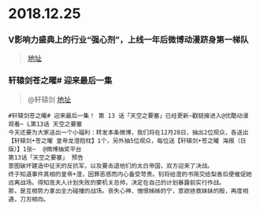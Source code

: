 # 2018.12.25


### V影响力盛典上的行业“强心剂”，上线一年后微博动漫跻身第一梯队
>[地址](https://weibo.com/ttarticle/p/show?id=2309404320923602800551)



### 轩辕剑苍之曜# 迎来最后一集
> @轩辕剑  [地址](https://weibo.com/2591414652/H8QpvihCi)  
```
#轩辕剑苍之曜# 迎来最后一集！ 第 13 话「天空之要塞」已经更新~戳链接进入@优酷动漫 观看~ L第13话 天空之要塞
今天还要为大家送出一个小福利：转发本条微博，我们将在12月28日，抽出2位观众，各送出【轩辕剑•苍之曜 皇帝龙澄抱枕】1个，另外抽5位观众，每位送【轩辕剑•苍之曜 海报（日版）】1张~  @微博抽奖平台  
第13话「天空之要塞」 预告
意图破坏建造中征天的反抗军，以及要击退他们的太白帝国，双方迎来了决战。
终于知道事件真相的皇帝•澄，因罪恶感而内心备受苛责。钊将给澄的书简交给梨香后便催促她远离战场。得知庞夫人计划失败的蒙机关总帅，决定在自己的计划暴露前实行作战。
那，是互相势力拿出全力碰撞的战场。丧失心神、憎恨姊姊的宁，意欲拯救妹妹的殷，再度相遇，刀刃相向。
```